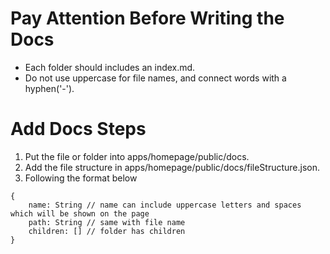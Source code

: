 # Pay Attention Before Writing the Docs
* Each folder should includes an index.md.
* Do not use uppercase for file names, and connect words with a hyphen('-').

# Add Docs Steps
1. Put the file or folder into apps/homepage/public/docs.
2. Add the file structure in apps/homepage/public/docs/fileStructure.json.
3. Following the format below
```
{
    name: String // name can include uppercase letters and spaces which will be shown on the page
    path: String // same with file name
    children: [] // folder has children
}
```



